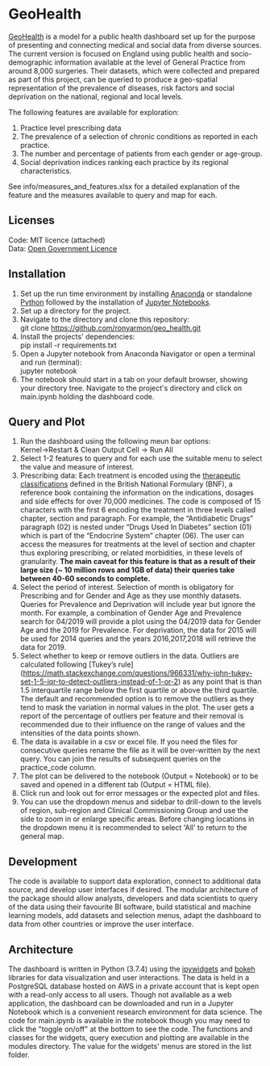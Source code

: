# GeoHealth #

[GeoHealth](https://medium.com/@rony_armon/geohealth-a-unified-dashboard-for-medical-and-social-data-d33a03b94c2e) is a model for a public health dashboard set up for the purpose of presenting and connecting medical and social data from diverse sources. The current version is focused on England using public health and socio-demographic information available at the level of General Practice from around 8,000 surgeries. Their datasets, which were collected and prepared as part of this project, can be queried to produce a geo-spatial representation of the prevalence of diseases, risk factors and social deprivation on the national, regional and local levels.

The following features are available for exploration:
1. Practice level prescribing data
2. The prevalence of a selection of chronic conditions as reported in each practice.
3. The number and percentage of patients from each gender or age-group.
4. Social deprivation indices ranking each practice by its regional characteristics.

See info/measures_and_features.xlsx for a detailed explanation of the feature and the measures available to query and map for each.

## Licenses
Code: MIT licence (attached)  
Data: [Open Government Licence](http://www.nationalarchives.gov.uk/doc/open-government-licence/version/3/)

## Installation
1. Set up the run time environment by installing [Anaconda](https://docs.anaconda.com/anaconda/install/) or standalone [Python](https://www.python.org/downloads/) followed by the installation of [Jupyter Notebooks](https://jupyter.org/install).
2. Set up a directory for the project.
3. Navigate to the directory and clone this repository:  
git clone https://github.com/ronyarmon/geo_health.git
4. Install the projects' dependencies:   
pip install -r requirements.txt
5. Open a Jupyter notebook from Anaconda Navigator or open a terminal and run (terminal):  
jupyter notebook
6. The notebook should start in a tab on your default browser, showing your directory tree. Navigate to the project's directory and click on main.ipynb holding the dashboard code.

## Query and Plot
1. Run the dashboard using the following meun bar options:  
Kernel->Restart & Clean Output
Cell -> Run All
2. Select 1-2 features to query and for each use the suitable menu to select the value and measure of interest.
3. Prescribing data: Each treatment is encoded using the [therapeutic classifications](https://digital.nhs.uk/data-and-information/areas-of-interest/prescribing/practice-level-prescribing-in-england-a-summary/practice-level-prescribing-glossary-of-terms) defined in the British National Formulary (BNF), a reference book containing the information on the indications, dosages and side effects for over 70,000 medicines. The code is composed of 15 characters with the first 6 encoding the treatment in three levels called chapter, section and paragraph. For example, the “Antidiabetic Drugs” paragraph (02) is nested under “Drugs Used In Diabetes” section (01) which is part of the “Endocrine System” chapter (06). The user can access the measures for treatments at the level of section and chapter thus exploring prescribing, or related morbidities, in these levels of granularity. **The main caveat for this feature is that as a result of their large size (~ 10 million rows and 1GB of data) their queries take between 40-60 seconds to complete.**   
4. Select the period of interest. Selection of month is obligatory for Prescribing and for Gender and Age as they use monthly datasets. Queries for Prevalence and Deprivation will include year but ignore the month. For example, a combination of Gender Age and Prevalence search for 04/2019 will provide a plot using the 04/2019 data for Gender Age and the 2019 for Prevalence. For deprivation, the data for 2015 will be used for 2014 queries and the years 2016,2017,2018 will retrieve the data for 2019.
5. Select whether to keep or remove outliers in the data. Outliers are calculated following [Tukey’s rule] (https://math.stackexchange.com/questions/966331/why-john-tukey-set-1-5-iqr-to-detect-outliers-instead-of-1-or-2) as any point that is than 1.5 interquartile range below the first quartile or above the third quartile. The default and recommended option is to remove the outliers as they tend to mask the variation in normal values in the plot. The user gets a report of the percentage of outliers per feature and their removal is recommended due to their influence on the range of values and the intensities of the data points shown.
6. The data is available in a csv or excel file. If you need the files for consecutive queries rename the file as it will be over-written by the next query.
You can join the results of subsequent queries on the practice_code column.
7. The plot can be delivered to the notebook (Output = Notebook) or to be saved and opened in a different tab (Output = HTML file).
8. Click run and look out for error messages or the expected plot and files.
9. You can use the dropdown menus and sidebar to drill-down to the levels of region, sub-region and Clinical Commissioning Group and use the side to zoom in or enlarge specific areas. Before changing locations in the dropdown menu it is recommended to select 'All' to return to the general map.

## Development
The code is available to support data exploration, connect to additional data source, and develop user interfaces if desired. The modular architecture of the package should allow analysts, developers and data scientists to query of the data using their favourite BI software, build statistical and machine learning models, add datasets and selection menus, adapt the dashboard to data from other countries or improve the user interface.

## Architecture
The dashboard is written in Python (3.7.4) using the [ipywidgets](https://ipywidgets.readthedocs.io/en/latest/) and [bokeh](https://docs.bokeh.org/en/latest/index.html) libraries for data visualization and user interactions. The data is held in a PostgreSQL database hosted on AWS in a private account that is kept open with a read-only access to all users. Though not available as a web application, the dashboard can be downloaded and run in a Jupyter Notebook which is a convenient research environment for data science. The code for main.ipynb is available in the notebook though you may need to click the "toggle on/off" at the bottom to see the code. The functions and classes for the widgets, query execution and plotting are available in the modules directory. The value for the widgets' menus are stored in the list folder.

